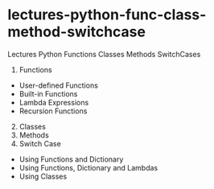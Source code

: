 # lectures-python-func-class-method-switchcase
Lectures Python Functions Classes Methods SwitchCases

1. Functions
 - User-defined Functions
 - Built-in Functions
 - Lambda Expressions
 - Recursion Functions
2. Classes
3. Methods
4. Switch Case
 - Using Functions and Dictionary
 - Using Functions, Dictionary and Lambdas
 - Using Classes
